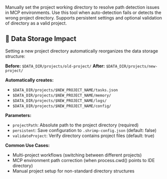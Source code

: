 Manually set the project working directory to resolve path detection issues in MCP environments. Use this tool when auto-detection fails or detects the wrong project directory. Supports persistent settings and optional validation of directory as a valid project.

## 📁 Data Storage Impact

Setting a new project directory automatically reorganizes the data storage structure:

**Before:** `$DATA_DIR/projects/old-project/`
**After:** `$DATA_DIR/projects/new-project/`

**Automatically creates:**
- `$DATA_DIR/projects/$NEW_PROJECT_NAME/tasks.json`
- `$DATA_DIR/projects/$NEW_PROJECT_NAME/memory/`
- `$DATA_DIR/projects/$NEW_PROJECT_NAME/logs/`
- `$DATA_DIR/projects/$NEW_PROJECT_NAME/config/`

**Parameters:**
- `projectPath`: Absolute path to the project directory (required)
- `persistent`: Save configuration to `.shrimp-config.json` (default: false)
- `validateProject`: Verify directory contains project files (default: true)

**Common Use Cases:**
- Multi-project workflows (switching between different projects)
- MCP environment path correction (when process.cwd() points to IDE directory)
- Manual project setup for non-standard directory structures
